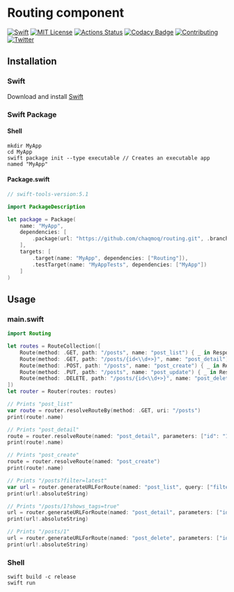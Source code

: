 # Routing component
[![Swift](https://img.shields.io/badge/swift-5.1-brightgreen.svg)](https://swift.org/download/#releases) [![MIT License](https://img.shields.io/badge/license-MIT-brightgreen.svg)](https://github.com/chaqmoq/routing/blob/master/LICENSE/) [![Actions Status](https://github.com/chaqmoq/routing/workflows/development/badge.svg)](https://github.com/chaqmoq/routing/actions) [![Codacy Badge](https://app.codacy.com/project/badge/Grade/efd97c9d7ea44f0da2db6289ebefc939)](https://www.codacy.com/gh/chaqmoq/routing?utm_source=github.com&amp;utm_medium=referral&amp;utm_content=chaqmoq/routing&amp;utm_campaign=Badge_Grade) [![Contributing](https://img.shields.io/badge/contributing-guide-brightgreen.svg)](https://github.com/chaqmoq/routing/blob/master/CONTRIBUTING.md) [![Twitter](https://img.shields.io/badge/twitter-chaqmoqdev-brightgreen.svg)](https://twitter.com/chaqmoqdev)

## Installation
### Swift
Download and install [Swift](https://swift.org/download)

### Swift Package
#### Shell
```shell
mkdir MyApp
cd MyApp
swift package init --type executable // Creates an executable app named "MyApp"
```

#### Package.swift
```swift
// swift-tools-version:5.1

import PackageDescription

let package = Package(
    name: "MyApp",
    dependencies: [
        .package(url: "https://github.com/chaqmoq/routing.git", .branch("master"))
    ],
    targets: [
        .target(name: "MyApp", dependencies: ["Routing"]),
        .testTarget(name: "MyAppTests", dependencies: ["MyApp"])
    ]
)
```

## Usage
### main.swift
```swift
import Routing

let routes = RouteCollection([
    Route(method: .GET, path: "/posts", name: "post_list") { _ in Response() }!,
    Route(method: .GET, path: "/posts/{id<\\d+>}", name: "post_detail") { _ in Response() }!,
    Route(method: .POST, path: "/posts", name: "post_create") { _ in Response() }!,
    Route(method: .PUT, path: "/posts", name: "post_update") { _ in Response() }!,
    Route(method: .DELETE, path: "/posts/{id<\\d+>}", name: "post_delete") { _ in Response() }!
])
let router = Router(routes: routes)

// Prints "post_list"
var route = router.resolveRouteBy(method: .GET, uri: "/posts")
print(route!.name)

// Prints "post_detail"
route = router.resolveRoute(named: "post_detail", parameters: ["id": "1"])
print(route!.name)

// Prints "post_create"
route = router.resolveRoute(named: "post_create")
print(route!.name)

// Prints "/posts?filter=latest"
var url = router.generateURLForRoute(named: "post_list", query: ["filter": "latest"])
print(url!.absoluteString)

// Prints "/posts/1?shows_tags=true"
url = router.generateURLForRoute(named: "post_detail", parameters: ["id": "1"], query: ["shows_tags": "true"])
print(url!.absoluteString)

// Prints "/posts/1"
url = router.generateURLForRoute(named: "post_delete", parameters: ["id": "1"])
print(url!.absoluteString)
```

### Shell
```shell
swift build -c release
swift run
```
